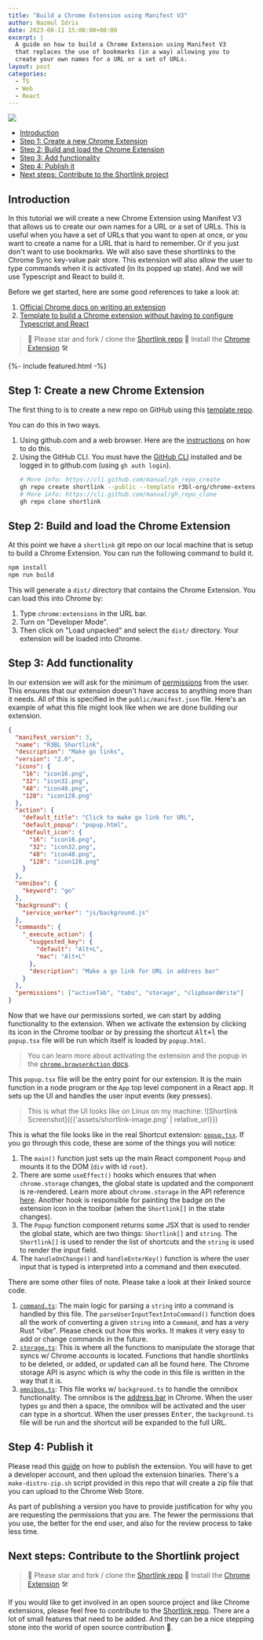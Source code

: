 ```yaml
---
title: "Build a Chrome Extension using Manifest V3"
author: Nazmul Idris
date: 2023-08-11 15:00:00+00:00
excerpt: |
  A guide on how to build a Chrome Extension using Manifest V3
  that replaces the use of bookmarks (in a way) allowing you to
  create your own names for a URL or a set of URLs.
layout: post
categories:
  - TS
  - Web
  - React
---
```


<img class="post-hero-image" src="{{ 'assets/chrome-extension.svg' | relative_url }}"/>

<!-- TOC -->

- [Introduction](#introduction)
- [Step 1: Create a new Chrome Extension](#step-1-create-a-new-chrome-extension)
- [Step 2: Build and load the Chrome Extension](#step-2-build-and-load-the-chrome-extension)
- [Step 3: Add functionality](#step-3-add-functionality)
- [Step 4: Publish it](#step-4-publish-it)
- [Next steps: Contribute to the Shortlink project](#next-steps-contribute-to-the-shortlink-project)

<!-- /TOC -->

## Introduction
<a id="markdown-introduction" name="introduction"></a>


In this tutorial we will create a new Chrome Extension using Manifest V3 that allows us to create
our own names for a URL or a set of URLs. This is useful when you have a set of URLs that you want
to open at once, or you want to create a name for a URL that is hard to remember. Or if you just
don't want to use bookmarks. We will also save these shortlinks to the Chrome Sync key-value pair
store. This extension will also allow the user to type commands when it is activated (in its popped
up state). And we will use Typescript and React to build it.

Before we get started, here are some good references to take a look at:

1. [Official Chrome docs on writing an extension](https://developer.chrome.com/docs/extensions/mv3/intro/)
2. [Template to build a Chrome extension without having to configure Typescript and React](https://github.com/r3bl-org/chrome-extension-typescript-react-template)

> 🚀 Please star and fork / clone the [Shortlink repo](https://github.com/r3bl-org/shortlink) 🌟
> Install the
> [Chrome Extension](https://chrome.google.com/webstore/detail/r3bl-shortlink/ffhfkgcfbjoadmhdmdcmigopbfkddial?hl=en-US&gl=US)
> 🛠️

{%- include featured.html -%}

## Step 1: Create a new Chrome Extension
<a id="markdown-step-1%3A-create-a-new-chrome-extension" name="step-1%3A-create-a-new-chrome-extension"></a>


The first thing to is to create a new repo on GitHub using this
[template repo](https://github.com/r3bl-org/chrome-extension-typescript-react-template).

You can do this in two ways.

1. Using github.com and a web browser. Here are the
   [instructions](https://docs.github.com/en/repositories/creating-and-managing-repositories/creating-a-repository-from-a-template)
   on how to do this.
2. Using the GitHub CLI. You must have the [GitHub CLI](https://cli.github.com/) installed and be
   logged in to github.com (using `gh auth login`).
   ```sh
   # More info: https://cli.github.com/manual/gh_repo_create
   gh repo create shortlink --public --template r3bl-org/chrome-extension-typescript-react-template
   # More info: https://cli.github.com/manual/gh_repo_clone
   gh repo clone shortlink
   ```

## Step 2: Build and load the Chrome Extension
<a id="markdown-step-2%3A-build-and-load-the-chrome-extension" name="step-2%3A-build-and-load-the-chrome-extension"></a>


At this point we have a `shortlink` git repo on our local machine that is setup to build a Chrome
Extension. You can run the following command to build it.

```sh
npm install
npm run build
```

This will generate a `dist/` directory that contains the Chrome Extension. You can load this into
Chrome by:

1. Type `chrome:extensions` in the URL bar.
2. Turn on "Developer Mode".
3. Then click on "Load unpacked" and select the `dist/` directory. Your extension will be loaded
   into Chrome.

## Step 3: Add functionality
<a id="markdown-step-3%3A-add-functionality" name="step-3%3A-add-functionality"></a>


In our extension we will ask for the minimum of
[permissions](https://developer.chrome.com/docs/extensions/reference/permissions/) from the user.
This ensures that our extension doesn't have access to anything more than it needs. All of this is
specified in the `public/manifest.json` file. Here's an example of what this file might look like
when we are done building our extension.

```json
{
  "manifest_version": 3,
  "name": "R3BL Shortlink",
  "description": "Make go links",
  "version": "2.0",
  "icons": {
    "16": "icon16.png",
    "32": "icon32.png",
    "48": "icon48.png",
    "128": "icon128.png"
  },
  "action": {
    "default_title": "Click to make go link for URL",
    "default_popup": "popup.html",
    "default_icon": {
      "16": "icon16.png",
      "32": "icon32.png",
      "48": "icon48.png",
      "128": "icon128.png"
    }
  },
  "omnibox": {
    "keyword": "go"
  },
  "background": {
    "service_worker": "js/background.js"
  },
  "commands": {
    "_execute_action": {
      "suggested_key": {
        "default": "Alt+L",
        "mac": "Alt+L"
      },
      "description": "Make a go link for URL in address bar"
    }
  },
  "permissions": ["activeTab", "tabs", "storage", "clipboardWrite"]
}
```

Now that we have our permissions sorted, we can start by adding functionality to the extension. When
we activate the extension by clicking its icon in the Chrome toolbar or by pressing the shortcut
<kbd>Alt+l</kbd> the `popup.tsx` file will be run which itself is loaded by `popup.html`.

> You can learn more about activating the extension and the popup in the
> [`chrome.browserAction` docs](https://developer.chrome.com/docs/extensions/reference/browserAction/#popups).

This `popup.tsx` file will be the entry point for our extension. It is the main function in a node
program or the `App` top level component in a React app. It sets up the UI and handles the user
input events (key presses).

> This is what the UI looks like on Linux on my machine:
> ![Shortlink Screenshot]({{'assets/shortlink-image.png' | relative_url}})

This is what the file looks like in the real Shortcut extension:
[`popup.tsx`](https://github.com/r3bl-org/shortlink-react-webpack/blob/main/src/popup.tsx). If you
go through this code, these are some of the things you will notice:

1. The `main()` function just sets up the main React component `Popup` and mounts it to the DOM
   (`div` with id `root`).
2. There are some `useEffect()` hooks which ensures that when `chrome.storage` changes, the global
   state is updated and the component is re-rendered. Learn more about `chrome.storage` in the API
   reference [here](https://developer.chrome.com/docs/extensions/reference/storage/). Another hook
   is responsible for painting the badge on the extension icon in the toolbar (when the
   `Shortlink[]` in the state changes).
3. The `Popup` function component returns some JSX that is used to render the global state, which
   are two things: `Shortlink[]` and `string`. The `Shortlink[]` is used to render the list of
   shortcuts and the `string` is used to render the input field.
4. The `handleOnChange()` and `handleEnterKey()` function is where the user input that is typed is
   interpreted into a command and then executed.

There are some other files of note. Please take a look at their linked source code.

1. [`command.ts`](https://github.com/r3bl-org/shortlink-react-webpack/blob/main/src/command.ts): The
   main logic for parsing a `string` into a command is handled by this file. The
   `parseUserInputTextIntoCommand()` function does all the work of converting a given `string` into
   a `Command`, and has a very Rust "vibe". Please check out how this works. It makes it very easy
   to add or change commands in the future.
2. [`storage.ts`](https://github.com/r3bl-org/shortlink-react-webpack/blob/main/src/storage.ts):
   This is where all the functions to manipulate the storage that syncs w/ Chrome accounts is
   located. Functions that handle shortlinks to be deleted, or added, or updated can all be found
   here. The Chrome storage API is async which is why the code in this file is written in the way
   that it is.
3. [`omnibox.ts`](https://github.com/r3bl-org/shortlink-react-webpack/blob/main/src/omnibox.ts):
   This file works w/ `background.ts` to handle the omnibox functionality. The omnibox is the
   [address bar](https://developer.chrome.com/docs/extensions/reference/omnibox/) in Chrome. When
   the user types `go` and then a space, the omnibox will be activated and the user can type in a
   shortcut. When the user presses <kbd>Enter</kbd>, the `background.ts` file will be run and the
   shortcut will be expanded to the full URL.

## Step 4: Publish it
<a id="markdown-step-4%3A-publish-it" name="step-4%3A-publish-it"></a>


Please read this [guide](https://developer.chrome.com/docs/webstore/publish/) on how to publish the
extension. You will have to get a developer account, and then upload the extension binaries. There's
a `make-distro-zip.sh` script provided in this repo that will create a zip file that you can upload
to the Chrome Web Store.

As part of publishing a version you have to provide justification for why
you are requesting the permissions that you are. The fewer the permissions that you use, the better
for the end user, and also for the review process to take less time.

## Next steps: Contribute to the Shortlink project
<a id="markdown-next-steps%3A-contribute-to-the-shortlink-project" name="next-steps%3A-contribute-to-the-shortlink-project"></a>

> 🚀 Please star and fork / clone the [Shortlink repo](https://github.com/r3bl-org/shortlink) 🌟
> Install the
> [Chrome Extension](https://chrome.google.com/webstore/detail/r3bl-shortlink/ffhfkgcfbjoadmhdmdcmigopbfkddial?hl=en-US&gl=US)
> 🛠️

If you would like to get involved in an open source project and like Chrome extensions, please feel
free to contribute to the [Shortlink repo](https://github.com/r3bl-org/shortlink/issues). There are
a lot of small features that need to be added. And they can be a nice stepping stone into the world
of open source contribution 🎉.
